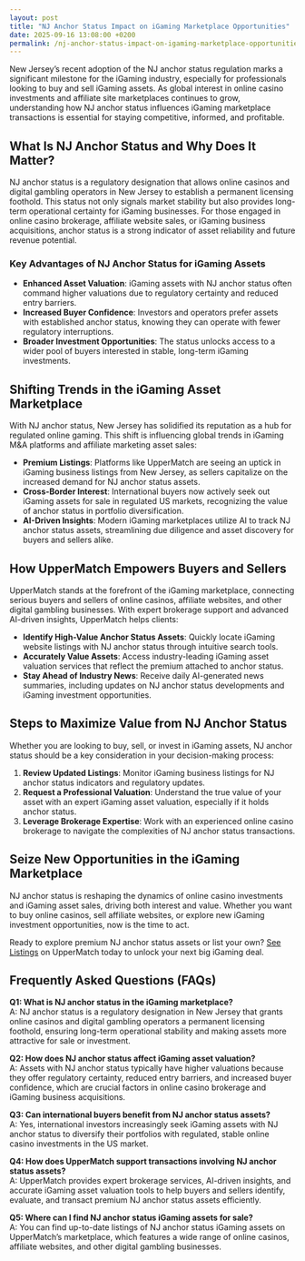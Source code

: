```yaml
---
layout: post
title: "NJ Anchor Status Impact on iGaming Marketplace Opportunities"
date: 2025-09-16 13:08:00 +0200
permalink: /nj-anchor-status-impact-on-igaming-marketplace-opportunities/
---
```

New Jersey’s recent adoption of the NJ anchor status regulation marks a significant milestone for the iGaming industry, especially for professionals looking to buy and sell iGaming assets. As global interest in online casino investments and affiliate site marketplaces continues to grow, understanding how NJ anchor status influences iGaming marketplace transactions is essential for staying competitive, informed, and profitable.

## What Is NJ Anchor Status and Why Does It Matter?

NJ anchor status is a regulatory designation that allows online casinos and digital gambling operators in New Jersey to establish a permanent licensing foothold. This status not only signals market stability but also provides long-term operational certainty for iGaming businesses. For those engaged in online casino brokerage, affiliate website sales, or iGaming business acquisitions, anchor status is a strong indicator of asset reliability and future revenue potential.

### Key Advantages of NJ Anchor Status for iGaming Assets

- **Enhanced Asset Valuation**: iGaming assets with NJ anchor status often command higher valuations due to regulatory certainty and reduced entry barriers.
- **Increased Buyer Confidence**: Investors and operators prefer assets with established anchor status, knowing they can operate with fewer regulatory interruptions.
- **Broader Investment Opportunities**: The status unlocks access to a wider pool of buyers interested in stable, long-term iGaming investments.

## Shifting Trends in the iGaming Asset Marketplace

With NJ anchor status, New Jersey has solidified its reputation as a hub for regulated online gaming. This shift is influencing global trends in iGaming M&A platforms and affiliate marketing asset sales:

- **Premium Listings**: Platforms like UpperMatch are seeing an uptick in iGaming business listings from New Jersey, as sellers capitalize on the increased demand for NJ anchor status assets.
- **Cross-Border Interest**: International buyers now actively seek out iGaming assets for sale in regulated US markets, recognizing the value of anchor status in portfolio diversification.
- **AI-Driven Insights**: Modern iGaming marketplaces utilize AI to track NJ anchor status assets, streamlining due diligence and asset discovery for buyers and sellers alike.

## How UpperMatch Empowers Buyers and Sellers

UpperMatch stands at the forefront of the iGaming marketplace, connecting serious buyers and sellers of online casinos, affiliate websites, and other digital gambling businesses. With expert brokerage support and advanced AI-driven insights, UpperMatch helps clients:

- **Identify High-Value Anchor Status Assets**: Quickly locate iGaming website listings with NJ anchor status through intuitive search tools.
- **Accurately Value Assets**: Access industry-leading iGaming asset valuation services that reflect the premium attached to anchor status.
- **Stay Ahead of Industry News**: Receive daily AI-generated news summaries, including updates on NJ anchor status developments and iGaming investment opportunities.

## Steps to Maximize Value from NJ Anchor Status

Whether you are looking to buy, sell, or invest in iGaming assets, NJ anchor status should be a key consideration in your decision-making process:

1. **Review Updated Listings**: Monitor iGaming business listings for NJ anchor status indicators and regulatory updates.
2. **Request a Professional Valuation**: Understand the true value of your asset with an expert iGaming asset valuation, especially if it holds anchor status.
3. **Leverage Brokerage Expertise**: Work with an experienced online casino brokerage to navigate the complexities of NJ anchor status transactions.

## Seize New Opportunities in the iGaming Marketplace

NJ anchor status is reshaping the dynamics of online casino investments and iGaming asset sales, driving both interest and value. Whether you want to buy online casinos, sell affiliate websites, or explore new iGaming investment opportunities, now is the time to act.

Ready to explore premium NJ anchor status assets or list your own? [See Listings](https://www.uppermatch.com) on UpperMatch today to unlock your next big iGaming deal.

## Frequently Asked Questions (FAQs)

**Q1: What is NJ anchor status in the iGaming marketplace?**  
A: NJ anchor status is a regulatory designation in New Jersey that grants online casinos and digital gambling operators a permanent licensing foothold, ensuring long-term operational stability and making assets more attractive for sale or investment.

**Q2: How does NJ anchor status affect iGaming asset valuation?**  
A: Assets with NJ anchor status typically have higher valuations because they offer regulatory certainty, reduced entry barriers, and increased buyer confidence, which are crucial factors in online casino brokerage and iGaming business acquisitions.

**Q3: Can international buyers benefit from NJ anchor status assets?**  
A: Yes, international investors increasingly seek iGaming assets with NJ anchor status to diversify their portfolios with regulated, stable online casino investments in the US market.

**Q4: How does UpperMatch support transactions involving NJ anchor status assets?**  
A: UpperMatch provides expert brokerage services, AI-driven insights, and accurate iGaming asset valuation tools to help buyers and sellers identify, evaluate, and transact premium NJ anchor status assets efficiently.

**Q5: Where can I find NJ anchor status iGaming assets for sale?**  
A: You can find up-to-date listings of NJ anchor status iGaming assets on UpperMatch’s marketplace, which features a wide range of online casinos, affiliate websites, and other digital gambling businesses.

<script type="application/ld+json">
{
  "@context": "https://schema.org",
  "@type": "BlogPosting",
  "headline": "NJ Anchor Status Impact on iGaming Marketplace Opportunities",
  "description": "Explore how New Jersey's NJ anchor status regulation influences the iGaming marketplace, affecting asset valuation, buyer confidence, and investment opportunities in online casinos and affiliate websites.",
  "author": {
    "@type": "Person",
    "name": "UpperMatch"
  },
  "publisher": {
    "@type": "Person",
    "name": "UpperMatch"
  },
  "datePublished": "2024-06-01",
  "mainEntityOfPage": {
    "@type": "WebPage",
    "@id": "https://www.uppermatch.com/blog/nj-anchor-status-impact"
  },
  "keywords": "iGaming marketplace, buy online casinos, sell affiliate websites, iGaming assets for sale, online casino investments, iGaming M&A platform, affiliate site marketplace, SEO website sales, iGaming business listings, buy and sell iGaming assets, online casino brokerage, iGaming asset valuation, affiliate marketing assets, iGaming domain sales, iGaming industry news, iGaming investment opportunities, iGaming business acquisitions, iGaming asset marketplace, iGaming website listings, iGaming asset exchange",
  "articleSection": [
    "NJ Anchor Status",
    "iGaming Asset Valuation",
    "Online Casino Investments",
    "Affiliate Website Sales",
    "iGaming Marketplace Trends"
  ],
  "inLanguage": "en-US"
}
</script>

<script type="application/ld+json">
{
  "@context": "https://schema.org",
  "@type": "FAQPage",
  "mainEntity": [
    {
      "@type": "Question",
      "name": "What is NJ anchor status in the iGaming marketplace?",
      "acceptedAnswer": {
        "@type": "Answer",
        "text": "NJ anchor status is a regulatory designation in New Jersey that grants online casinos and digital gambling operators a permanent licensing foothold, ensuring long-term operational stability and making assets more attractive for sale or investment."
      }
    },
    {
      "@type": "Question",
      "name": "How does NJ anchor status affect iGaming asset valuation?",
      "acceptedAnswer": {
        "@type": "Answer",
        "text": "Assets with NJ anchor status typically have higher valuations because they offer regulatory certainty, reduced entry barriers, and increased buyer confidence, which are crucial factors in online casino brokerage and iGaming business acquisitions."
      }
    },
    {
      "@type": "Question",
      "name": "Can international buyers benefit from NJ anchor status assets?",
      "acceptedAnswer": {
        "@type": "Answer",
        "text": "Yes, international investors increasingly seek iGaming assets with NJ anchor status to diversify their portfolios with regulated, stable online casino investments in the US market."
      }
    },
    {
      "@type": "Question",
      "name": "How does UpperMatch support transactions involving NJ anchor status assets?",
      "acceptedAnswer": {
        "@type": "Answer",
        "text": "UpperMatch provides expert brokerage services, AI-driven insights, and accurate iGaming asset valuation tools to help buyers and sellers identify, evaluate, and transact premium NJ anchor status assets efficiently."
      }
    },
    {
      "@type": "Question",
      "name": "Where can I find NJ anchor status iGaming assets for sale?",
      "acceptedAnswer": {
        "@type": "Answer",
        "text": "You can find up-to-date listings of NJ anchor status iGaming assets on UpperMatch’s marketplace, which features a wide range of online casinos, affiliate websites, and other digital gambling businesses."
      }
    }
  ]
}
</script>